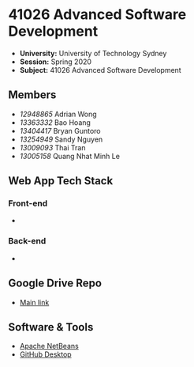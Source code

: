 # 41026 Advanced Software Development

- **University:** University of Technology Sydney
- **Session:** Spring 2020
- **Subject:** 41026 Advanced Software Development

## Members

- *12948865* Adrian Wong
- *13363332* Bao Hoang
- *13404417* Bryan Guntoro
- *13254949* Sandy Nguyen
- *13009093* Thai Tran
- *13005158* Quang Nhat Minh Le

## Web App Tech Stack

### Front-end
- 

### Back-end
- 

## Google Drive Repo

- [Main link](https://drive.google.com/drive/folders/1hdTvi7Bo-zambJzEDHbgPkcgIwm1xmUr?usp=sharing)

## Software & Tools

- [Apache NetBeans](https://netbeans.apache.org/download/index.html)
- [GitHub Desktop](https://desktop.github.com/)
